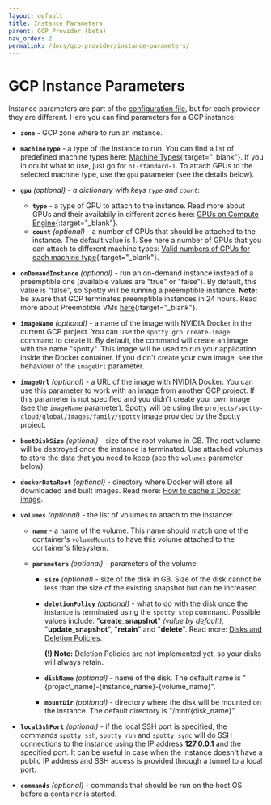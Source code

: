 ```yaml
---
layout: default
title: Instance Parameters
parent: GCP Provider (beta)
nav_order: 2
permalink: /docs/gcp-provider/instance-parameters/
---
```


# GCP Instance Parameters

Instance parameters are part of the [configuration file](/spotty/docs/configuration-file/), but 
for each provider they are different. Here you can find parameters for a GCP instance:

- __`zone`__ - GCP zone where to run an instance.

- __`machineType`__ - a type of the instance to run. You can find a list of predefined machine types
here: [Machine Types](https://cloud.google.com/compute/docs/machine-types){:target="_blank"}. If you in doubt what to use,
just go for `n1-standard-1`. To attach GPUs to the selected machine type, use the `gpu` parameter (see 
the details below).

- __`gpu`__ _(optional)_ - _a dictionary with keys `type` and `count`_:
    - __`type`__ - a type of GPU to attach to the instance. Read more about GPUs and their availabily
    in different zones here: [GPUs on Compute Engine](https://cloud.google.com/compute/docs/gpus/){:target="_blank"}.
    - __`count`__ _(optional)_ - a number of GPUs that should be attached to the instance. The default
    value is 1. See here a number of GPUs that you can attach to different machine types: 
    [Valid numbers of GPUs for each machine type](https://cloud.google.com/ml-engine/docs/tensorflow/using-gpus#gpu-compatibility-table){:target="_blank"}.

- __`onDemandInstance`__ _(optional)_ - run an on-demand instance instead of a preemptible one (available values are 
"true" or "false"). By default, this value is "false", so Spotty will be running a preemptible instance. __Note:__ be 
aware that GCP terminates preemptible instances in 24 hours. Read more about Preemptible VMs 
[here](https://cloud.google.com/compute/docs/instances/preemptible){:target="_blank"}.

- __`imageName`__ _(optional)_ - a name of the image with NVIDIA Docker in the current GCP project. You can use 
the `spotty gcp create-image` command to create it. By default, the command will create an image with the name 
"spotty". This image will be used to run your application inside the Docker container. If you didn't create your own 
image, see the behaviour of the `imageUrl` parameter.

- __`imageUrl`__ _(optional)_ - a URL of the image with NVIDIA Docker. You can use this parameter to work with an image
from another GCP project. If this parameter is not specified and you didn't create your own image (see the `imageName` 
parameter), Spotty will be using the `projects/spotty-cloud/global/images/family/spotty` image provided by the Spotty 
project.

- __`bootDiskSize`__ _(optional)_ - size of the root volume in GB. The root volume will be destroyed once 
the instance is terminated. Use attached volumes to store the data that you need to keep (see the `volumes` 
parameter below).

- __`dockerDataRoot`__ _(optional)_ - directory where Docker will store all downloaded and built images. 
Read more: [How to cache a Docker image](/spotty/docs/faq/#how-to-cache-a-docker-image).

- __`volumes`__ _(optional)_ - the list of volumes to attach to the instance:
    - __`name`__ - a name of the volume. This name should match one of the container's `volumeMounts` to have this 
    volume attached to the container's filesystem.

    - __`parameters`__ _(optional)_ - parameters of the volume:
        - __`size`__ _(optional)_ - size of the disk in GB. Size of the disk cannot be less than the size of 
        the existing snapshot but can be increased.

        - __`deletionPolicy`__ _(optional)_ - what to do with the disk once the instance is terminated using the 
        `spotty stop` command. Possible values include: "__create_snapshot__" _(value by default)_, "__update_snapshot__", 
        "__retain__" and  "__delete__". Read more: 
        [Disks and Deletion Policies](/spotty/docs/gcp-provider/disks-and-deletion-policies/).
        
            __(!) Note:__ Deletion Policies are not implemented yet, so your disks will always retain.

        - __`diskName`__ _(optional)_ - name of the disk. The default name is 
        "{project_name}-{instance_name}-{volume_name}".

        - __`mountDir`__ _(optional)_ - directory where the disk will be mounted on the instance. The default 
        directory is "/mnt/{disk_name}".

- __`localSshPort`__ _(optional)_ - if the local SSH port is specified, the commands `spotty ssh`, `spotty run` 
and `spotty sync` will do SSH connections to the instance using the IP address __127.0.0.1__ and the specified port. 
It can be useful in case when the instance doesn't have a public IP address and SSH access is provided through a 
tunnel to a local port.

- __`commands`__ _(optional)_ - commands that should be run on the host OS before a container is started.
